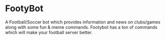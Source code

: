 # FootyBot
A Football/Soccer bot which provides information and news on clubs/games along with some fun &amp; meme commands. Footybot has a ton of commands which will make your football server better.
